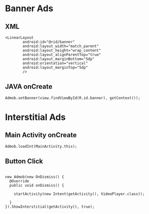 # Banner Ads

## XML

```
<LinearLayout
        android:id="@+id/banner"
        android:layout_width="match_parent"
        android:layout_height="wrap_content"
        android:layout_alignParentTop="true"
        android:layout_marginBottom="5dp"
        android:orientation="vertical"
        android:layout_marginTop="5dp"
        />
```

## JAVA onCreate

```
Admob.setBanner(view.findViewById(R.id.banner), getContext());
```


# Interstitial Ads
## Main Activity onCreate 

```
Admob.loadInt(MainActivity.this);
```


## Button Click

```

new Admob(new OnDismiss() {
  @Override
  public void onDismiss() {

    startActivity(new Intent(getActivity(), VideoPlayer.class));

  }
}).ShowInterstitial(getActivity(), true);

```
